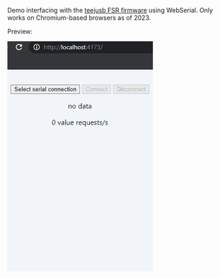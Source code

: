 Demo interfacing with the [teejusb FSR firmware](https://github.com/teejusb/fsr) using WebSerial. Only works on Chromium-based browsers as of 2023.

Preview:

<img src="./demo.gif">
